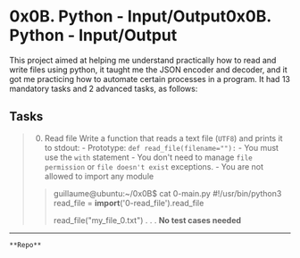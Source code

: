 # 0x0B. Python - Input/Output0x0B. Python - Input/Output
This project aimed at helping me understand practically how to read and write files using python, it taught me the JSON encoder and decoder, and it got me practicing how to automate certain processes in a program. It had 13 mandatory tasks and 2 advanced tasks, as follows:

## Tasks
> 0. Read file
	Write a function that reads a text file (`UTF8`) and prints it to stdout:
		- Prototype: `def read_file(filename=""):`
		- You must use the `with` statement
		- You don't need to manage `file permission` or `file doesn't exist` exceptions.
		- You are not allowed to import any module
>> guillaume@ubuntu:~/0x0B$ cat 0-main.py
>> #!/usr/bin/python3
>> read_file = __import__('0-read_file').read_file
>> 
>> read_file("my_file_0.txt")
>> . . .
	**No test cases needed**

---
	**Repo**
